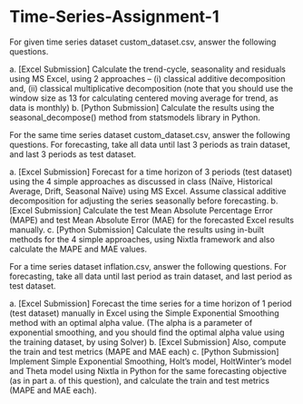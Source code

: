 # Time-Series-Assignment-1
For given time series dataset custom_dataset.csv, answer the following questions.

a. [Excel Submission] Calculate the trend-cycle, seasonality and residuals using MS Excel,
using 2 approaches – (i) classical additive decomposition and, (ii) classical
multiplicative decomposition (note that you should use the window size as 13 for
calculating centered moving average for trend, as data is monthly)
b. [Python Submission] Calculate the results using the seasonal_decompose() method
from statsmodels library in Python.

For the same time series dataset custom_dataset.csv, answer the following questions.
For forecasting, take all data until last 3 periods as train dataset, and last 3 periods as test
dataset.

a. [Excel Submission] Forecast for a time horizon of 3 periods (test dataset) using the 4
simple approaches as discussed in class (Naïve, Historical Average, Drift, Seasonal
Naïve) using MS Excel. Assume classical additive decomposition for adjusting the series
seasonally before forecasting.
b. [Excel Submission] Calculate the test Mean Absolute Percentage Error (MAPE) and test
Mean Absolute Error (MAE) for the forecasted Excel results manually.
c. [Python Submission] Calculate the results using in-built methods for the 4 simple
approaches, using Nixtla framework and also calculate the MAPE and MAE values.


For a time series dataset inflation.csv, answer the following questions. For forecasting,
take all data until last period as train dataset, and last period as test dataset.

a. [Excel Submission] Forecast the time series for a time horizon of 1 period (test dataset)
manually in Excel using the Simple Exponential Smoothing method with an optimal
alpha value.
(The alpha is a parameter of exponential smoothing, and you should find the optimal
alpha value using the training dataset, by using Solver)
b. [Excel Submission] Also, compute the train and test metrics (MAPE and MAE each)
c. [Python Submission] Implement Simple Exponential Smoothing, Holt’s model, HoltWinter’s model and Theta model using Nixtla in Python for the same forecasting objective (as in part a. of this question), and calculate the train and test metrics (MAPE
and MAE each).
